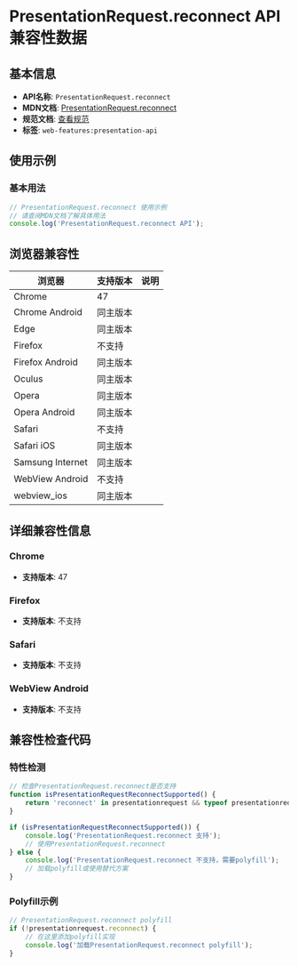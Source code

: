 # PresentationRequest.reconnect API 兼容性数据

## 基本信息

- **API名称**: `PresentationRequest.reconnect`
- **MDN文档**: [PresentationRequest.reconnect](https://developer.mozilla.org/docs/Web/API/PresentationRequest/reconnect)
- **规范文档**: [查看规范](https://w3c.github.io/presentation-api/#reconnecting-to-a-presentation)
- **标签**: `web-features:presentation-api`

## 使用示例

### 基本用法

```javascript
// PresentationRequest.reconnect 使用示例
// 请查阅MDN文档了解具体用法
console.log('PresentationRequest.reconnect API');
```

## 浏览器兼容性

| 浏览器 | 支持版本 | 说明 |
|--------|----------|------|
| Chrome | 47 |  |
| Chrome Android | 同主版本 |  |
| Edge | 同主版本 |  |
| Firefox | 不支持 |  |
| Firefox Android | 同主版本 |  |
| Oculus | 同主版本 |  |
| Opera | 同主版本 |  |
| Opera Android | 同主版本 |  |
| Safari | 不支持 |  |
| Safari iOS | 同主版本 |  |
| Samsung Internet | 同主版本 |  |
| WebView Android | 不支持 |  |
| webview_ios | 同主版本 |  |

## 详细兼容性信息

### Chrome

- **支持版本**: 47

### Firefox

- **支持版本**: 不支持

### Safari

- **支持版本**: 不支持

### WebView Android

- **支持版本**: 不支持

## 兼容性检查代码

### 特性检测

```javascript
// 检查PresentationRequest.reconnect是否支持
function isPresentationRequestReconnectSupported() {
    return 'reconnect' in presentationrequest && typeof presentationrequest.reconnect === 'function';
}

if (isPresentationRequestReconnectSupported()) {
    console.log('PresentationRequest.reconnect 支持');
    // 使用PresentationRequest.reconnect
} else {
    console.log('PresentationRequest.reconnect 不支持，需要polyfill');
    // 加载polyfill或使用替代方案
}
```

### Polyfill示例

```javascript
// PresentationRequest.reconnect polyfill
if (!presentationrequest.reconnect) {
    // 在这里添加polyfill实现
    console.log('加载PresentationRequest.reconnect polyfill');
}
```


